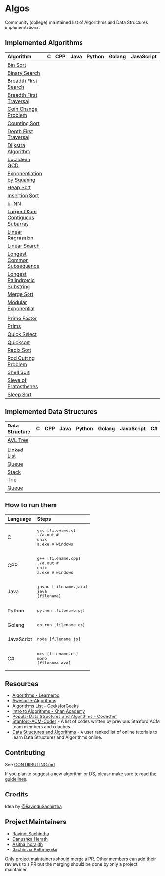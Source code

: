 # Algos

Community (college) maintained list of Algorithms and Data Structures implementations.



## Implemented Algorithms


| Algorithm | C | CPP | Java | Python | Golang | JavaScript | C# |
|:--------------|:----------------:|:----------------:|:----------------:|:-----------------:|:-----------------:|:-----------------:| :-----------------:|
| [Bin Sort](http://www.cdn.geeksforgeeks.org/bucket-sort-2/)| | | |  | | | |
| [Binary Search](https://en.wikipedia.org/wiki/Binary_search_algorithm) |  | |  |  |  |  |  |
| [Breadth First Search](https://en.wikipedia.org/wiki/Breadth-first_search) | | |  | | | | |
| [Breadth First Traversal](https://www.cs.bu.edu/teaching/c/tree/breadth-first/) | | |  || | | |
| [Coin Change Problem](http://www.algorithmist.com/index.php/Coin_Change) |  | | |  | |  | |
| [Counting Sort](http://www.geeksforgeeks.org/counting-sort/)| | |  | |  |  |  |
| [Depth First Traversal](http://www.geeksforgeeks.org/depth-first-traversal-for-a-graph/) | | |  |  | | | |
| [Dijkstra Algorithm](https://en.wikipedia.org/wiki/Dijkstra's_algorithm) | | | | | | | |
| [Euclidean GCD](https://en.wikipedia.org/wiki/Euclidean_algorithm) |  | |  | | |  |  |
| [Exponentiation by Squaring](https://en.wikipedia.org/wiki/Exponentiation_by_squaring) | | |  |  | |  | |
| [Heap Sort](https://en.wikipedia.org/wiki/Heapsort) |  | |  |  | |  | |
| [Insertion Sort](https://en.wikipedia.org/wiki/Insertion_sort) | | | |  |  |  |  |
| [k-NN](https://en.wikipedia.org/wiki/K-nearest_neighbors_algorithm) | | | |  | | | |
| [Largest Sum Contiguous Subarray](http://www.geeksforgeeks.org/largest-sum-contiguous-subarray/) | | | | |  |  | |
| [Linear Regression](https://en.wikipedia.org/wiki/Linear_regression) | | | |  | | | |
| [Linear Search](https://en.wikipedia.org/wiki/Linear_search) | | |  || |  |  |
| [Longest Common Subsequence](http://www.geeksforgeeks.org/dynamic-programming-set-4-longest-common-subsequence) | | |  |  |  | | |
| [Longest Palindromic Substring](http://www.geeksforgeeks.org/longest-palindrome-substring-set-1/) | |  |  |  | |  | |
| [Merge Sort](https://www.khanacademy.org/computing/computer-science/algorithms/merge-sort/a/overview-of-merge-sort) |  | |  |  |  |  |  |
| [Modular Exponential](http://www.geeksforgeeks.org/modular-exponentiation-power-in-modular-arithmetic/) |  | |  |  || | |
| | | |  |  | | | |
| [Prime Factor](https://en.wikipedia.org/wiki/Prime_factor) |  | |  |  |  |  | |
| [Prims](https://en.wikipedia.org/wiki/Prim%27s_algorithm) |  | |  | |  |  | |
| [Quick Select](https://en.wikipedia.org/wiki/Quickselect) |  | |  |  | | | |
| [Quicksort](https://en.wikipedia.org/wiki/Quicksort) | | |  |  | | | |
| [Radix Sort](http://www.geeksforgeeks.org/radix-sort/) |  | |  |  | | | |
| [Rod Cutting Problem](http://www.geeksforgeeks.org/dynamic-programming-set-13-cutting-a-rod/) |  | |  |  |  |  | |
| [Shell Sort](https://en.wikipedia.org/wiki/Shellsort) | |  | | |  |  |  |
| [Sieve of Eratosthenes](https://en.wikipedia.org/wiki/Sieve_of_Eratosthenes) | | | |  |  |  | |
| [Sleep Sort](http://www.geeksforgeeks.org/sleep-sort-king-laziness-sorting-sleeping/) | |  |  |  |  | | | |


## Implemented Data Structures

| Data Structure | C | CPP | Java | Python | Golang | JavaScript | C# |
|:--------------|:----------------:|:----------------:|:----------------:|:-----------------:|:-----------------:|:-----------------:|:-----------------:|
| [AVL Tree](http://www.geeksforgeeks.org/avl-tree-set-1-insertion)|| | | | | | |
| | | |  |  |  | | |
| [Linked List](https://en.wikipedia.org/wiki/Linked_list) |  | |  |  |  |  |  |
| [Queue](https://en.wikipedia.org/wiki/Queue_(abstract_data_type)) | | | |  | | | |
| [Stack](https://en.wikipedia.org/wiki/Stack_(abstract_data_type)) |  | | |  |  |  |  |
| [Trie](https://en.wikipedia.org/wiki/Trie) | |  |  | |  | | | |
| [Queue](https://en.wikipedia.org/wiki/Queue_(abstract_data_type)) | | |  | | | | | |



## How to run them

| Language | Steps |
|:--------------|:----------------|
| C |<pre>gcc [filename.c]<br>./a.out  # unix<br>a.exe  # windows</pre>|
| CPP |<pre>g++ [filename.cpp]<br>./a.out # unix<br>a.exe # windows</pre>|
| Java |<pre>javac [filename.java]<br>java [filename]</pre>|
| Python |<pre>python [filename.py]</pre>|
| Golang |<pre>go run [filename.go]</pre>|
| JavaScript |<pre>node [filename.js]</pre>|
| C# |<pre>mcs [filename.cs]<br/>mono [filename.exe]</pre>|


## Resources

* [Algorithms - Learneroo](https://www.learneroo.com/subjects/8)
* [Awesome-Algorithms](https://github.com/tayllan/awesome-algorithms)
* [Algorithms List - GeeksforGeeks](http://www.geeksforgeeks.org/fundamentals-of-algorithms/)
* [Intro to Algorithms - Khan Academy](https://www.khanacademy.org/computing/computer-science/algorithms)
* [Popular Data Structures and Algorithms - Codechef](https://discuss.codechef.com/questions/48877/data-structures-and-algorithms)
* [Stanford-ACM-Codes](https://github.com/jaehyunp/stanfordacm) - A list of codes written by previous Stanford ACM team members and coaches.
* [Data Structures and Algorithms](https://hackr.io/tutorials/learn-data-structures-algorithms) - A user ranked list of online tutorials to learn Data Structures and Algorithms online. 



## Contributing

See [CONTRIBUTING.md](CONTRIBUTING.md).

If you plan to suggest a new algorithm or DS, please make sure to read [the guidelines](CONTRIBUTING.md#sa).


## Credits

Idea by [@RavinduSachintha](https://github.com/RavinduSachintha)


## Project Maintainers

* [RavinduSachintha](https://github.com/RavinduSachintha)
* [Danushka Herath](https://github.com/danushka96)
* [Asitha Indrajith](https://github.com/AsithaIndrajith)
* [Sachintha Rathnayake](https://github.com/Sacheerc)

Only project maintainers should merge a PR. Other members can add their reviews to a PR but the merging should be done by only a project maintainer.
